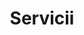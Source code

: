 ---
title: "Servicii"
image: "/servicii.jpg"
category: Servicii
layout: category
tag: "Timp liber"
---